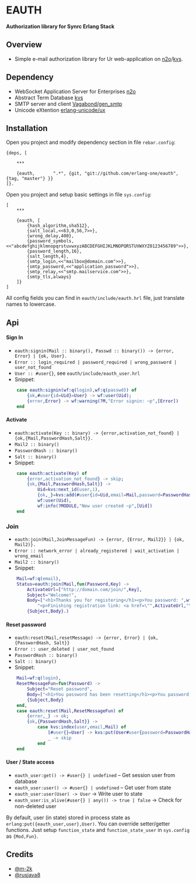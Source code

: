 # EAUTH
**Authorization library for Synrc Erlang Stack**

## Overview

* Simple e-mail authorization library for Ur web-application on [n2o](https://github.com/5HT/n2o)/[kvs](https://github.com/synrc/kvs).

## Dependency

* WebSocket Application Server for Enterprises [n2o](https://github.com/5HT/n2o)
* Abstract Term Database [kvs](https://github.com/synrc/kvs)
* SMTP server and client [Vagabond/gen_smtp](https://github.com/Vagabond/gen_smtp)
* Unicode eXtention [erlang-unicode/ux](https://github.com/erlang-unicode/ux)

## Installation

Open you project and modify dependency section in file `rebar.config`:

```
{deps, [
    
    ***
    
    {eauth,       ".*", {git, "git://github.com/erlang-one/eauth",      {tag, "master"} }}
]}.
```

Open you project and setup basic settings in file `sys.config`:
```
[
    ***
    
    {eauth, [
        {hash_algorithm,sha512},
        {salt_local,<<63,0,56,7>>},
        {wrong_delay,400},
        {password_symbols,<<"abcdefghijklmnopqrstuvwxyzABCDEFGHIJKLMNOPQRSTUVWXYZ0123456789">>},
        {password_length,16},
        {salt_length,4},
        {smtp_login,<<"mailbox@domain.com">>},
        {smtp_password,<<"application_password">>},
        {smtp_relay,<<"smtp.mailservice.com">>},
        {smtp_tls,always}
    ]}
]
```

All config fields you can find in `eauth/include/eauth.hrl` file, just translate names to lowercase.

## Api

#### Sign In

* `eauth:signin(Mail :: binary(), Passwd :: binary()) -> {error, Error} | {ok, User}.`
* `Error :: login_required | password_required | wrong_password | user_not_found`
* `User :: #user{}`, see `eauth/include/eauth_user.hrl`
* Snippet:

```erlang
    case eauth:signin(wf:q(login),wf:q(passwd)) of
        {ok,#user{id=Uid}=User} -> wf:user(Uid);
        {error,Error} -> wf:warning(?M,"Error signin: ~p",[Error])
    end
```

#### Activate

* `eauth:activate(Key :: binary) -> {error,activation_not_found} | {ok,{Mail,PasswordHash,Salt}}.`
* `Mail2 :: binary()`
* `PasswordHash :: binary()`
* `Salt :: binary()`
* Snippet:

```erlang
    case eauth:activate(Key) of
        {error,activation_not_found} -> skip;
        {ok,{Mail,PasswordHash,Salt}} ->
            Uid=kvs:next_id(user,1),
            {ok,_}=kvs:add(#user{id=Uid,email=Mail,password=PasswordHash,salt=Salt}),
            wf:user(Uid),
            wf:info(?MODULE,"New user created ~p",[Uid])
    end
```

### Join

* `eauth:join(Mail,JoinMessageFun) -> {error, {Error, Mail2}} | {ok, Mail2)}.`
* `Error :: network_error | already_registered | wait_activation | wrong_email`
* `Mail2 :: binary()`
* Snippet:

```erlang
    Mail=wf:q(email),
    Status=eauth:join(Mail,fun(Password,Key) ->
        ActivateUrl=["http://domain.com/join/",Key],
        Subject="Welcome!",
        Body=["<h1>Thanks you for registering</h1><p>You password: ",wf:html_encode(Password),"</p>",
            "<p>Finishing registration link: <a href=\"",ActivateUrl,"\">",wf:html_encode(ActivateUrl),"</a></p>"],
        {Subject,Body}.)
```

#### Reset password
* `eauth:reset(Mail,resetMessage) -> {error, Error} | {ok,{PasswordHash, Salt}}`
* `Error :: user_deleted | user_not_found`
* `PasswordHash :: binary()`
* `Salt :: binary()`
* Snippet:

```erlang
    Mail=wf:q(login),
    ResetMessageFun=fun(Password) ->
        Subject="Reset password",
        Body=["<h1>You password has been resetting</h1><p>You password: ",wf:html_encode(Password),"</p>"],
        {Subject,Body}
    end,
    case eauth:reset(Mail,ResetMessageFun) of
        {error,_} -> ok;
        {ok,{PasswordHash,Salt}} ->
            case kvs:index(user,email,Mail) of
                [#user{}=User] -> kvs:put(User#user{password=PasswordHash,salt=Salt});
                _ -> skip
            end
    end
```

#### User / State access

* `eauth_user:get() -> #user{} | undefined` – Get session user from database
* `eauth_user:user() -> #user{} | undefined` – Get user from state
* `eauth_user:user(User) -> User` -> Write user to state
* `eauth_user:is_alive(#user{} | any()) -> true | false` -> Check for non-deleted user

By default, user (in state) stored in process state as `erlang:put({eauth_user,user},User)`.
You can override setter/getter functions.
Just setup `function_state` and `function_state_user` in `sys.config` as `{Mod,Fun}`.

## Credits

* [@m-2k](https://github.com/m-2k)
* [@rusjava8](https://github.com/rusjava8)
